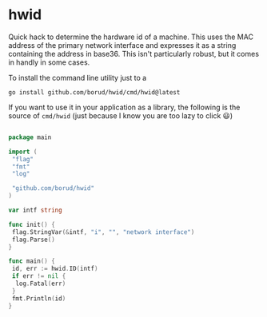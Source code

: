 # hwid

Quick hack to determine the hardware id of a machine.  This uses the MAC address of the primary network interface and expresses it as a string containing the address in base36.  This isn't particularly robust, but it comes in handly in some cases.

To install the command line utility just to a

```shell
go install github.com/borud/hwid/cmd/hwid@latest
```

If you want to use it in your application as a library, the following is the source of `cmd/hwid` (just because I know you are too lazy to click 😃)

```go

package main

import (
 "flag"
 "fmt"
 "log"

 "github.com/borud/hwid"
)

var intf string

func init() {
 flag.StringVar(&intf, "i", "", "network interface")
 flag.Parse()
}

func main() {
 id, err := hwid.ID(intf)
 if err != nil {
  log.Fatal(err)
 }
 fmt.Println(id)
}

```
